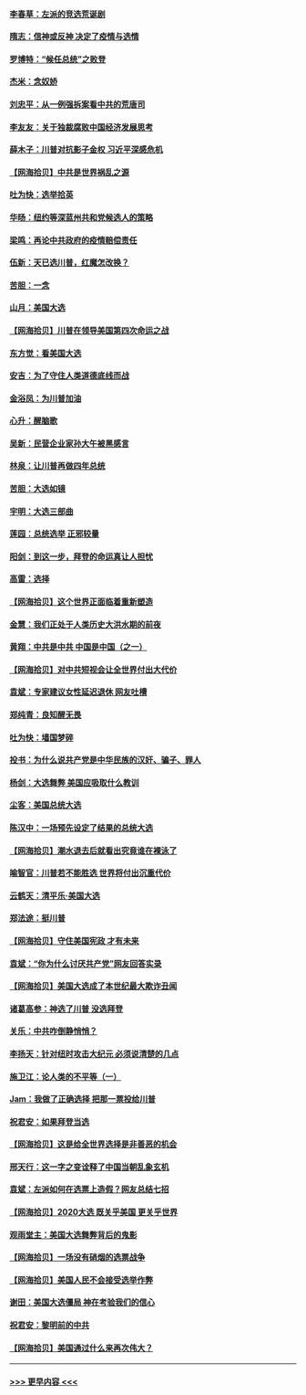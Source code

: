 #### [李春草：左派的竞选荒诞剧](../pages/nsc993/n12558380.md?t=11182351) 
#### [隋志：信神或反神 决定了疫情与选情](../pages/nsc993/n12558255.md?t=11182351) 
#### [罗博特：“候任总统”之败登](../pages/nsc993/n12558189.md?t=11182351) 
#### [杰米：念奴娇](../pages/nsc993/n12558174.md?t=11182351) 
#### [刘忠平：从一例强拆案看中共的荒唐司](../pages/nsc993/n12558036.md?t=11182351) 
#### [李友友：关于独裁腐败中国经济发展思考](../pages/nsc993/n12558004.md?t=11182351) 
#### [薛木子：川普对抗影子金权 习近平深感危机](../pages/nsc993/n12557342.md?t=11182351) 
#### [【网海拾贝】中共是世界祸乱之源](../pages/nsc993/n12555353.md?t=11182351) 
#### [吐为快：选举拾英](../pages/nsc993/n12555041.md?t=11182351) 
#### [华旸：纽约等深蓝州共和党候选人的策略](../pages/nsc993/n12554309.md?t=11182351) 
#### [梁鸣：再论中共政府的疫情赔偿责任](../pages/nsc993/n12553012.md?t=11182351) 
#### [伍新：天已选川普，红魔怎改换？](../pages/nsc993/n12552970.md?t=11182351) 
#### [苦胆：一念](../pages/nsc993/n12552957.md?t=11182351) 
#### [山月：美国大选](../pages/nsc993/n12552446.md?t=11182351) 
#### [【网海拾贝】川普在领导美国第四次命运之战](../pages/nsc993/n12551973.md?t=11182351) 
#### [东方觉：看美国大选](../pages/nsc993/n12551647.md?t=11182351) 
#### [安吉：为了守住人类道德底线而战](../pages/nsc993/n12551111.md?t=11182351) 
#### [金浴凤：为川普加油](../pages/nsc993/n12551085.md?t=11182351) 
#### [心升：醒脑歌](../pages/nsc993/n12550984.md?t=11182351) 
#### [吴新：民营企业家孙大午被黑感言](../pages/nsc993/n12550656.md?t=11182351) 
#### [林泉：让川普再做四年总统](../pages/nsc993/n12550640.md?t=11182351) 
#### [苦胆：大选如镜](../pages/nsc993/n12550630.md?t=11182351) 
#### [宇明：大选三部曲](../pages/nsc993/n12550603.md?t=11182351) 
#### [莲园：总统选举 正邪较量](../pages/nsc993/n12550594.md?t=11182351) 
#### [阳剑：到这一步，拜登的命运真让人担忧](../pages/nsc993/n12549093.md?t=11182351) 
#### [高雷：选择](../pages/nsc993/n12549087.md?t=11182351) 
#### [【网海拾贝】这个世界正面临着重新塑造](../pages/nsc993/n12548326.md?t=11182351) 
#### [金慧：我们正处于人类历史大洪水期的前夜](../pages/nsc993/n12547914.md?t=11182351) 
#### [黄翔：中共是中共 中国是中国（之一）](../pages/nsc993/n12547576.md?t=11182351) 
#### [【网海拾贝】对中共短视会让全世界付出大代价](../pages/nsc993/n12546043.md?t=11182351) 
#### [袁斌：专家建议女性延迟退休 网友吐槽](../pages/nsc993/n12545424.md?t=11182351) 
#### [郑纯青：良知醒无畏](../pages/nsc993/n12545394.md?t=11182351) 
#### [吐为快：墙国梦碎](../pages/nsc993/n12545309.md?t=11182351) 
#### [投书：为什么说共产党是中华民族的汉奸、骗子、罪人](../pages/nsc993/n12545089.md?t=11182351) 
#### [杨剑：大选舞弊 美国应吸取什么教训](../pages/nsc993/n12543937.md?t=11182351) 
#### [尘客：美国总统大选](../pages/nsc993/n12543828.md?t=11182351) 
#### [陈汉中：一场预先设定了结果的总统大选](../pages/nsc993/n12543564.md?t=11182351) 
#### [【网海拾贝】潮水退去后就看出究竟谁在裸泳了](../pages/nsc993/n12543321.md?t=11182351) 
#### [喻智官：川普若不能胜选 世界将付出沉重代价](../pages/nsc993/n12541352.md?t=11182351) 
#### [云鹤天：清平乐‧美国大选](../pages/nsc993/n12540916.md?t=11182351) 
#### [郑法途：挺川普](../pages/nsc993/n12540898.md?t=11182351) 
#### [【网海拾贝】守住美国宪政 才有未来](../pages/nsc993/n12540423.md?t=11182351) 
#### [袁斌：“你为什么讨厌共产党”网友回答实录](../pages/nsc993/n12540208.md?t=11182351) 
#### [【网海拾贝】美国大选成了本世纪最大欺诈丑闻](../pages/nsc993/n12538029.md?t=11182351) 
#### [诸葛高参：神选了川普 没选拜登](../pages/nsc993/n12537664.md?t=11182351) 
#### [关乐：中共咋倒静悄悄？](../pages/nsc993/n12537615.md?t=11182351) 
#### [李扬天：针对纽时攻击大纪元 必须说清楚的几点](../pages/nsc993/n12536001.md?t=11182351) 
#### [施卫江：论人类的不平等（一）](../pages/nsc993/n12535700.md?t=11182351) 
#### [Jam：我做了正确选择 把那一票投给川普](../pages/nsc993/n12535743.md?t=11182351) 
#### [祝君安：如果拜登当选](../pages/nsc993/n12535726.md?t=11182351) 
#### [【网海拾贝】这是给全世界选择是非善恶的机会](../pages/nsc993/n12535061.md?t=11182351) 
#### [邢天行：这一字之变诠释了中国当朝乱象玄机](../pages/nsc993/n12533446.md?t=11182351) 
#### [袁斌：左派如何在选票上造假？网友总结七招](../pages/nsc993/n12533180.md?t=11182351) 
#### [【网海拾贝】2020大选 既关乎美国 更关乎世界](../pages/nsc993/n12533161.md?t=11182351) 
#### [观雨堂主：美国大选舞弊背后的鬼影](../pages/nsc993/n12533153.md?t=11182351) 
#### [【网海拾贝】一场没有硝烟的选票战争](../pages/nsc993/n12531883.md?t=11182351) 
#### [【网海拾贝】美国人民不会接受选举作弊](../pages/nsc993/n12528850.md?t=11182351) 
#### [谢田：美国大选僵局 神在考验我们的信心](../pages/nsc993/n12527932.md?t=11182351) 
#### [祝君安：黎明前的中共](../pages/nsc993/n12524071.md?t=11182351) 
#### [【网海拾贝】美国通过什么来再次伟大？](../pages/nsc993/n12523844.md?t=11182351) 

----
#### [ >>> 更早内容 <<< ](../indexes/nsc993-earlier.md)
